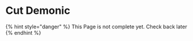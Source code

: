# Cut Demonic

{% hint style="danger" %}
This Page is not complete yet. Check back later
{% endhint %}

